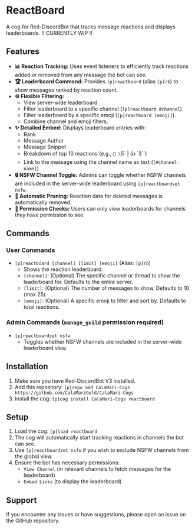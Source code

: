 # ReactBoard

A cog for Red-DiscordBot that tracks message reactions and displays leaderboards.
!! CURRENTLY WIP !!

## Features

- **📊 Reaction Tracking:** Uses event listeners to efficiently track reactions added or removed from any message the bot can see.
- **🏆 Leaderboard Command:** Provides `[p]reactboard` (alias `[p]rb`) to show messages ranked by reaction count.
- **⚙️ Flexible Filtering:**
    - View server-wide leaderboard.
    - Filter leaderboard to a specific channel (`[p]reactboard #channel`).
    - Filter leaderboard by a specific emoji (`[p]reactboard [emoji]`).
    - Combine channel and emoji filters.
- **✨ Detailed Embed:** Displays leaderboard entries with:
    - Rank
    - Message Author
    - Message Snippet
    - Breakdown of top 10 reactions (e.g., `💖 \`5\` | 👍 \`3\``)
    - Link to the message using the channel name as text (`[#channel-name]`)
- **🔒 NSFW Channel Toggle:** Admins can toggle whether NSFW channels are included in the server-wide leaderboard using `[p]reactboardset nsfw`.
- **🧹 Automatic Pruning:** Reaction data for deleted messages is automatically removed.
- **🔐 Permission Checks:** Users can only view leaderboards for channels they have permission to see.

## Commands

### User Commands
- `[p]reactboard [channel] [limit] [emoji]` (Alias: `[p]rb`)
  - Shows the reaction leaderboard.
  - `[channel]`: (Optional) The specific channel or thread to show the leaderboard for. Defaults to the entire server.
  - `[limit]`: (Optional) The number of messages to show. Defaults to 10 (max 25).
  - `[emoji]`: (Optional) A specific emoji to filter and sort by. Defaults to total reactions.

### Admin Commands (`manage_guild` permission required)
- `[p]reactboardset nsfw`
  - Toggles whether NSFW channels are included in the server-wide leaderboard view.

## Installation

1. Make sure you have Red-DiscordBot V3 installed.
2. Add this repository: `[p]repo add CalaMari-Cogs https://github.com/CalaMariGold/CalaMari-Cogs`
3. Install the cog: `[p]cog install CalaMari-Cogs reactboard`

## Setup

1. Load the cog: `[p]load reactboard`
2. The cog will automatically start tracking reactions in channels the bot can see.
3. Use `[p]reactboardset nsfw` if you wish to exclude NSFW channels from the global view.
4. Ensure the bot has necessary permissions:
   - `View Channel` (in relevant channels to fetch messages for the leaderboard)
   - `Embed Links` (to display the leaderboard)

## Support

If you encounter any issues or have suggestions, please open an issue on the GitHub repository. 